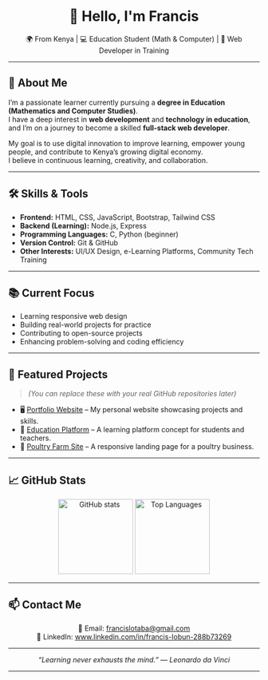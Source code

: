 <!-- GitHub Profile README.md -->
<!-- Author: Francis (Replace email & LinkedIn link with yours) -->

<!-- <p align="center"> 
  <img src="https://raw.githubusercontent.com/YOUR_USERNAME/YOUR_USERNAME/main/assets/banner.png" alt="banner" width="100%" />
</p>-->

<h1 align="center">👋 Hello, I'm <strong>Francis</strong></h1>
<p align="center">
  🌍 From Kenya | 💻 Education Student (Math & Computer) | 🌱 Web Developer in Training  
</p>

---

## 🚀 About Me
I’m a passionate learner currently pursuing a **degree in Education (Mathematics and Computer Studies)**.  
I have a deep interest in **web development** and **technology in education**, and I’m on a journey to become a skilled **full-stack web developer**.  

My goal is to use digital innovation to improve learning, empower young people, and contribute to Kenya’s growing digital economy.  
I believe in continuous learning, creativity, and collaboration.

---

## 🛠️ Skills & Tools
- **Frontend:** HTML, CSS, JavaScript, Bootstrap, Tailwind CSS  
- **Backend (Learning):** Node.js, Express  
- **Programming Languages:** C, Python (beginner)  
- **Version Control:** Git & GitHub  
- **Other Interests:** UI/UX Design, e-Learning Platforms, Community Tech Training  

---

## 📚 Current Focus
- Learning responsive web design  
- Building real-world projects for practice  
- Contributing to open-source projects  
- Enhancing problem-solving and coding efficiency  

---

## 💼 Featured Projects
> *(You can replace these with your real GitHub repositories later)*

- 🖥️ [Portfolio Website](https://github.com/YOUR_USERNAME/portfolio) – My personal website showcasing projects and skills.  
- 🏫 [Education Platform](https://github.com/YOUR_USERNAME/education-platform) – A learning platform concept for students and teachers.  
- 🐔 [Poultry Farm Site](https://github.com/YOUR_USERNAME/poultry-farm) – A responsive landing page for a poultry business.  

---

## 📈 GitHub Stats
<p align="center">
  <img src="https://github-readme-stats.vercel.app/api?username=Lobun-hub&show_icons=true&theme=default" alt="GitHub stats" height="150" />
  <img src="https://github-readme-stats.vercel.app/api/top-langs/?username=Lobun-hub&layout=compact" alt="Top Languages" height="150" />
</p>

---

## 📫 Contact Me
<p align="center">
  📧 Email: <a href="mailto:francislotaba@gmail.com">francislotaba@gmail.com</a>  
  <br>
  🔗 LinkedIn: <a href=" www.linkedin.com/in/francis-lobun-288b73269" target="_blank"> www.linkedin.com/in/francis-lobun-288b73269</a>  
</p>

---

<p align="center">
  <em>“Learning never exhausts the mind.” — Leonardo da Vinci</em>
</p>

---

<!-- <p align="center"> 
  <img src="https://komarev.com/ghpvc/?Lobun-hub&color=blue" alt="Profile views" />
</p>-->

